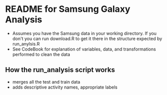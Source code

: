 README for Samsung Galaxy Analysis
==================================

* Assumes you have the Samsung data in your working directory.  If you don't you can run download.R to get it there in the structure expected by run_anylsis.R
* See CodeBook for explanation of variables, data, and transformations performed to clean the data

How the run_analysis script works
---------------------------------

- merges all the test and train data
- adds descriptive activity names, appropriate labels